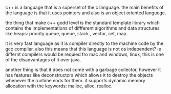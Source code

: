 c++ is a language that is a superset of the c language.
the main benefits of the language is that it uses pointers and also is an object oriented languege.

the thing that make c++ godd level is the standard template library which contains the implementations of diffferent algorithms and data structures like heaps: priority queue, 
queue, stack , vector, set, map

it is very fast language as it is compiler directly to the machine code by the gcc compiler, also this means that this language is not os independent? ie differnt compilers would be requied fro mac and windows, linux, this is one of the disadvantages of it over java.

another thing is that it does not come with a garbage collector, however it has features like deconstructors which allows it to destroy the objects whenever the runtime ends for them.
 it supports dynamic memory allocation with the keywords: malloc, alloc, realloc.